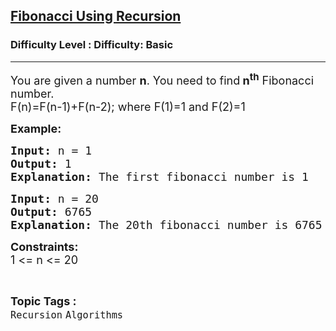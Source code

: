 <h2><a href="https://www.geeksforgeeks.org/problems/fibonacci-using-recursion/1?page=6&difficulty=Basic&sortBy=submissions">Fibonacci Using Recursion</a></h2><h3>Difficulty Level : Difficulty: Basic</h3><hr><div class="problems_problem_content__Xm_eO"><p><span style="font-size: 18px;">You are given a number <strong>n</strong>. You need to find<strong> n<sup>th</sup></strong> Fibonacci number.<br>F(n)=F(n-1)+F(n-2); where F(1)=1 and F(2)=1</span></p>
<p><span style="font-size: 18px;"><strong>Example:</strong></span></p>
<pre><span style="font-size: 18px;"><strong>Input: </strong>n = 1
<strong>Output: </strong>1<strong>
Explanation: </strong>The first fibonacci number is 1
</span></pre>
<pre><span style="font-size: 18px;"><strong>Input: </strong>n = 20
<strong>Output: </strong>6765<strong>
Explanation: </strong>The 20th fibonacci number is 6765</span>
</pre>
<p><strong><span style="font-size: 18px;">Constraints: </span></strong><br><span style="font-size: 18px;">1 &lt;= n &lt;= 20</span></p></div><br><p><span style=font-size:18px><strong>Topic Tags : </strong><br><code>Recursion</code>&nbsp;<code>Algorithms</code>&nbsp;